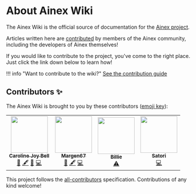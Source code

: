 # About Ainex Wiki

The Ainex Wiki is the official source of documentation for the [Ainex project](https://github.com/ainex-project).

Articles written here are [contributed](https://github.com/ainex-project/wiki/contributors) by members of the Ainex
community, including the developers of Ainex themselves!

If you would like to contribute to the project, you've come to the right place. Just click the link down below to learn how!

<!--- TODO(halotroop2288) --->

!!! info "Want to contribute to the wiki?"
    [See the contribution guide](contributing)

## Contributors ✨

The Ainex Wiki is brought to you by these contributors ([emoji key](https://allcontributors.org/docs/en/emoji-key)):

<!-- ALL-CONTRIBUTORS-LIST:START - Do not remove or modify this section -->
<!-- prettier-ignore-start -->
<!-- markdownlint-disable -->
<table>
  <tr>
    <td align="center"><a href="http://halotroop.com"><img src="https://avatars.githubusercontent.com/u/30361266?v=4?s=100" width="100px;" alt=""/><br /><sub><b>Caroline Joy Bell</b></sub></a><br /><a href="https://github.com/ainex-project/wiki/commits?author=halotroop2288" title="Documentation">📖</a> <a href="#content-halotroop2288" title="Content">🖋</a> <a href="#design-halotroop2288" title="Design">🎨</a> <a href="https://github.com/ainex-project/wiki/commits?author=halotroop2288" title="Code">💻</a></td>
    <td align="center"><a href="https://github.com/Margen67"><img src="https://avatars.githubusercontent.com/u/3462541?v=4?s=100" width="100px;" alt=""/><br /><sub><b>Margen67</b></sub></a><br /><a href="https://github.com/ainex-project/wiki/commits?author=Margen67" title="Documentation">📖</a> <a href="#content-Margen67" title="Content">🖋</a> <a href="https://github.com/ainex-project/wiki/commits?author=Margen67" title="Code">💻</a></td>
    <td align="center"><a href="https://github.com/BillieBlueberry"><img src="https://avatars.githubusercontent.com/u/45376047?v=4?s=100" width="100px;" alt=""/><br /><sub><b>Billie</b></sub></a><br /><a href="https://github.com/ainex-project/wiki/commits?author=BillieBlueberry" title="Tests">⚠️</a></td>
    <td align="center"><a href="http://twitter.com/Razzilient"><img src="https://avatars.githubusercontent.com/u/5256381?v=4?s=100" width="100px;" alt=""/><br /><sub><b>Satori</b></sub></a><br /><a href="https://github.com/ainex-project/wiki/commits?author=Razzile" title="Code">💻</a></td>
  </tr>
</table>

<!-- markdownlint-restore -->
<!-- prettier-ignore-end -->

<!-- ALL-CONTRIBUTORS-LIST:END -->

This project follows the [all-contributors](https://github.com/all-contributors/all-contributors) specification. Contributions of any kind welcome!
